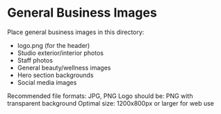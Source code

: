 # General Business Images

Place general business images in this directory:

- logo.png (for the header)
- Studio exterior/interior photos
- Staff photos
- General beauty/wellness images
- Hero section backgrounds
- Social media images

Recommended file formats: JPG, PNG
Logo should be: PNG with transparent background
Optimal size: 1200x800px or larger for web use
